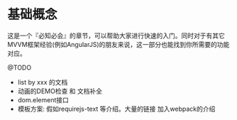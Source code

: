 # 基础概念

这是一个『必知必会』的章节，可以帮助大家进行快速的入门。同时对于有其它MVVM框架经验(例如AngularJS)的朋友来说，这一部分也能找到你所需要的功能对应。


@TODO

- list by xxx 的文档
- 动画的DEMO检查 和 文档补全
- dom.element接口
- 模板方案: 假如requirejs-text 等介绍。大量的链接 加入webpack的介绍

